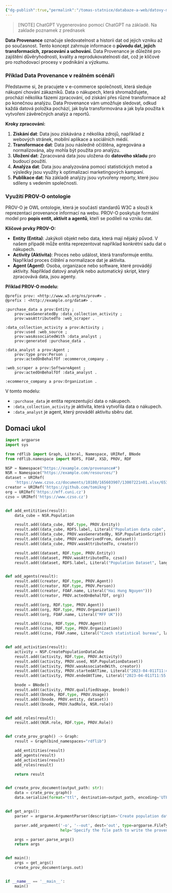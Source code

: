 ```yaml
---
{"dg-publish":true,"permalink":"/tomas-statnice/databaze-a-web/datovy-management/procesy-zprcovani-dat/data-provenance/","tags":["tomas","datovy_management","databaze_a_web"],"noteIcon":""}
---
```


> [!NOTE] ChatGPT
> Vygenerováno pomocí ChatGPT na základě. Na zaklade poznamek z prednasek 

**Data Provenance** označuje sledovatelnost a historii dat od jejich vzniku až po současnost. Tento koncept zahrnuje informace o **původu dat, jejich transformacích, zpracování a uchování.** Data Provenance je důležité pro zajištění důvěryhodnosti, kvality a reprodukovatelnosti dat, což je klíčové pro rozhodovací procesy v podnikání a výzkumu.

### **Příklad Data Provenance v reálném scénáři**

Představme si, že pracujete v e-commerce společnosti, která sleduje nákupní chování zákazníků. Data o nákupech, která shromažďujete, prochází několika fázemi zpracování, od získání přes různé transformace až po konečnou analýzu. Data Provenance vám umožňuje sledovat, odkud každá datová položka pochází, jak byla transformována a jak byla použita k vytvoření závěrečných analýz a reportů.

**Kroky zpracování:**
1. **Získání dat**: Data jsou získávána z několika zdrojů, například z webových stránek, mobilní aplikace a sociálních médií.
2. **Transformace dat**: Data jsou následně očištěna, agregována a normalizována, aby mohla být použita pro analýzu.
3. **Uložení dat**: Zpracovaná data jsou uložena do **datového skladu** pro budoucí použití.
4. **Analýza dat**: Data jsou analyzována pomocí statistických metod a výsledky jsou využity k optimalizaci marketingových kampaní.
5. **Publikace dat**: Na základě analýzy jsou vytvořeny reporty, které jsou sdíleny s vedením společnosti.

### **Využití PROV-O ontologie**

PROV-O je OWL ontologie, která je součástí standardů W3C a slouží k reprezentaci provenance informací na webu. PROV-O poskytuje formální model pro **popis entit, aktivit a agentů**, kteří se podíleli na vzniku dat.

**Klíčové prvky PROV-O:**
- **Entity (Entita)**: Jakýkoli objekt nebo data, která mají nějaký původ. V našem případě může entita reprezentovat například konkrétní sadu dat o nákupech.
- **Activity (Aktivita)**: Proces nebo událost, která transformuje entitu. Například proces čištění a normalizace dat je aktivita.
- **Agent (Agent)**: Osoba, organizace nebo software, které provádějí aktivity. Například datový analytik nebo automatický skript, který zpracovává data, jsou agenty.

**Příklad PROV-O modelu:**

```turtle
@prefix prov: <http://www.w3.org/ns/prov#> .
@prefix : <http://example.org/data#> .

:purchase_data a prov:Entity ;
    prov:wasGeneratedBy :data_collection_activity ;
    prov:wasAttributedTo :web_scraper .

:data_collection_activity a prov:Activity ;
    prov:used :web_source ;
    prov:wasAssociatedWith :data_analyst ;
    prov:generated :purchase_data .

:data_analyst a prov:Agent ;
    prov:type prov:Person ;
    prov:actedOnBehalfOf :ecommerce_company .

:web_scraper a prov:SoftwareAgent ;
    prov:actedOnBehalfOf :data_analyst .

:ecommerce_company a prov:Organization .
```

V tomto modelu:
- `:purchase_data` je entita reprezentující data o nákupech.
- `:data_collection_activity` je aktivita, která vytvořila data o nákupech.
- `:data_analyst` je agent, který prováděl aktivitu sběru dat.
## Domaci ukol

```python
import argparse
import sys

from rdflib import Graph, Literal, Namespace, URIRef, BNode
from rdflib.namespace import RDFS, FOAF, XSD, PROV, RDF

NSP = Namespace("https://example.com/provenance#")
NSR = Namespace("https://example.com/resources/")
dataset = URIRef(
    'https://www.czso.cz/documents/10180/165603907/13007221n01.xlsx/65344c95-18ed-4020-a866-868ba56e52e5?version=1.2')
creator = URIRef('https://github.com/tomikng')
org = URIRef('https://mff.cuni.cz')
czso = URIRef('https://www.czso.cz')


def add_entitities(result):
    data_cube = NSR.Population

    result.add((data_cube, RDF.type, PROV.Entity))
    result.add((data_cube, RDFS.label, Literal("Population data cube", lang="en")))
    result.add((data_cube, PROV.wasGeneratedBy, NSP.PopulationScript))
    result.add((data_cube, PROV.wasDerivedFrom, dataset))
    result.add((data_cube, PROV.wasAttributedTo, creator))

    result.add((dataset, RDF.type, PROV.Entity))
    result.add((dataset, PROV.wasAttributedTo, czso))
    result.add((dataset, RDFS.label, Literal("Population Dataset", lang='en')))


def add_agents(result):
    result.add((creator, RDF.type, PROV.Agent))
    result.add((creator, RDF.type, PROV.Person))
    result.add((creator, FOAF.name, Literal("Hai Hung Nguyen")))
    result.add((creator, PROV.actedOnBehalfOf, org))

    result.add((org, RDF.type, PROV.Agent))
    result.add((org, RDF.type, PROV.Organization))
    result.add((org, FOAF.name, Literal("MFF UK")))

    result.add((czso, RDF.type, PROV.Agent))
    result.add((czso, RDF.type, PROV.Organization))
    result.add((czso, FOAF.name, Literal("Czech statistical bureau", lang='en')))


def add_activities(result):
    activity = NSP.CreatePopulationDataCube
    result.add((activity, RDF.type, PROV.Activity))
    result.add((activity, PROV.used, NSP.PopulationDataset))
    result.add((activity, PROV.wasAssociatedWith, creator))
    result.add((activity, PROV.startedAtTime, Literal("2023-04-011T11:49:00", datatype=XSD.dateTime)))
    result.add((activity, PROV.endedAtTime, Literal("2023-04-011T11:55:00", datatype=XSD.dateTime)))

    bnode = BNode()
    result.add((activity, PROV.qualifiedUsage, bnode))
    result.add((bnode, RDF.type, PROV.Usage))
    result.add((bnode, PROV.entity, dataset))
    result.add((bnode, PROV.hadRole, NSR.role))


def add_roles(result):
    result.add((NSR.role, RDF.type, PROV.Role))


def crate_prov_graph() -> Graph:
    result = Graph(bind_namespaces="rdflib")

    add_entitities(result)
    add_agents(result)
    add_activities(result)
    add_roles(result)

    return result


def create_prov_document(output_path: str):
    data = crate_prov_graph()
    data.serialize(format="ttl", destination=output_path, encoding='UTF-8')


def get_args():
    parser = argparse.ArgumentParser(description='Create population data cube provenance')

    parser.add_argument('-o', '--out', dest='out', type=argparse.FileType('wb'),
                        help='Specify the file path to write the provenance.')

    args = parser.parse_args()
    return args


def main():
    args = get_args()
    create_prov_document(args.out)


if __name__ == '__main__':
    main()
```